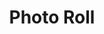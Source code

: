 ---
title: Photo Roll
photos: 
  - photo: "jack-harner-3RzkTtfDIKs-unsplash.jpg"
    link: "https://unsplash.com/photos/3RzkTtfDIKs"
  - photo: "jack-harner-pWtqYsOc0ts-unsplash.jpg"
    link: "https://unsplash.com/photos/pWtqYsOc0ts"
  - photo: "jack-harner-PZU6X2elgfs-unsplash.jpg"
    link: "https://unsplash.com/photos/PZU6X2elgfs"
  - photo: "jack-harner-GVdXax2u82g-unsplash.jpg"
    link: "https://unsplash.com/photos/GVdXax2u82g"
  - photo: "jack-harner-xjxhg9wkhtg-unsplash.jpg"
    link: "https://unsplash.com/photos/xjxhg9wkhtg"
  - photo: "jack-harner-YVhH8GZIijA-unsplash.jpg"
    link: "https://unsplash.com/photos/YVhH8GZIijA"
  - photo: "jack-harner-5L8gl7z6dMQ-unsplash.jpg"
    link: "https://unsplash.com/photos/5L8gl7z6dMQ"
  - photo: "jack-harner-FSZDUR4OZ-g-unsplash.jpg"
    link: "https://unsplash.com/photos/FSZDUR4OZ-g"
---
